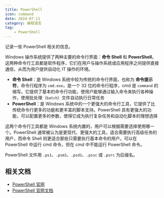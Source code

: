 ```yaml
---
title: PowerShell
icon: command
date: 2024-07-11
category: 编程语言
tag:
    - PowerShell
---
```


记录一些 PowerShell 相关的信息。

<!-- more -->

Windows 操作系统提供了两种主要的命令行界面：**命令 Shell** 和 **PowerShell**。这两种命令行工具都是软件程序，它们在用户与操作系统或应用程序之间提供直接通信，从而为用户提供自动化 IT 操作的环境。

- **命令 Shell**：是 Windows 系统中较为传统的命令行界面，也称为 **命令提示符**，命令行程序为 `cmd.exe`，是一个 32 位的命令行程序，cmd 是 `command` 的缩写。它提供了基本的命令行功能，使用户能够通过输入命令来执行各种操作，使用批处理（`batch`）文件自动执行日常任务
- **PowerShell**：是 Windows 系统中的一个更强大的命令行工具，它提供了比传统命令行更多的功能和更丰富的脚本支持。PowerShell 具有更强大的功能，可以配置更多的参数，使得它成为执行复杂任务和自动化脚本的理想选择

这两个命令行工具都是 Windows 系统内置的，用户可以根据需要选择使用哪一个。PowerShell 通常被认为是更现代、更强大的工具，适合需要执行高级任务的用户，而命令 Shell 则更适合那些只需要执行基本命令的用户。可以在 PowerShell 中运行 cmd 命令，但在 cmd 中不能运行 PowerShell 命令。

PowerShell 文件用 `.ps1`、`.psm1`、`.psd1`、`.pssc` 或 `.psrc` 为后缀名。

## 相关文档

- [PowerShell 官网](https://learn.microsoft.com/zh-cn/powershell/)
- [PowerShell 官网文档](https://learn.microsoft.com/zh-cn/powershell/scripting/overview)
